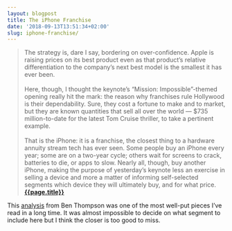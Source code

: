 ```yaml
---
layout: blogpost
title: The iPhone Franchise
date: '2018-09-13T13:51:34+02:00'
slug: iphone-franchise/
---
```

>The strategy is, dare I say, bordering on over-confidence. Apple is raising prices on its best product even as that product’s relative differentiation to the company’s next best model is the smallest it has ever been.<br /><br />Here, though, I thought the keynote’s “Mission: Impossible”-themed opening really hit the mark: the reason why franchises rule Hollywood is their dependability. Sure, they cost a fortune to make and to market, but they are known quantities that sell all over the world — $735 million-to-date for the latest Tom Cruise thriller, to take a pertinent example.<br /><br />That is the iPhone: it is a franchise, the closest thing to a hardware annuity stream tech has ever seen. Some people buy an iPhone every year; some are on a two-year cycle; others wait for screens to crack, batteries to die, or apps to slow. Nearly all, though, buy another iPhone, making the purpose of yesterday’s keynote less an exercise in selling a device and more a matter of informing self-selected segments which device they will ultimately buy, and for what price.**[{{page.title}}](https://stratechery.com/2018/the-iphone-franchise/)**

This [analysis](https://stratechery.com/2018/the-iphone-franchise/) from Ben Thompson was one of the most well-put pieces I’ve read in a long time. It was almost impossible to decide on what segment to include here but I think the closer is too good to miss. 


